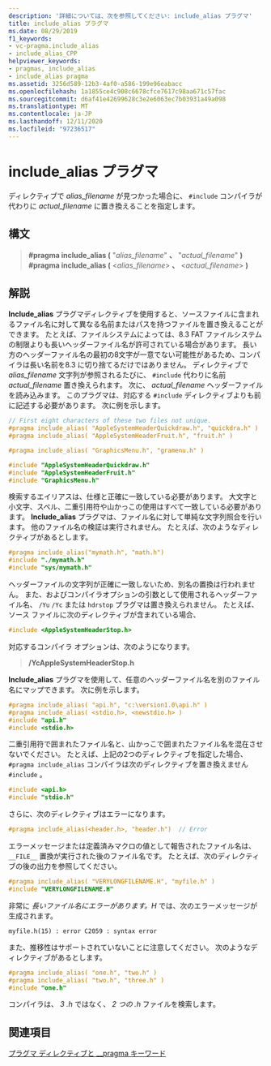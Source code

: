 ```yaml
---
description: '詳細については、次を参照してください: include_alias プラグマ'
title: include_alias プラグマ
ms.date: 08/29/2019
f1_keywords:
- vc-pragma.include_alias
- include_alias_CPP
helpviewer_keywords:
- pragmas, include_alias
- include_alias pragma
ms.assetid: 3256d589-12b3-4af0-a586-199e96eabacc
ms.openlocfilehash: 1a1855ce4c908c6678cfce7617c98aa671c57fac
ms.sourcegitcommit: d6af41e42699628c3e2e6063ec7b03931a49a098
ms.translationtype: MT
ms.contentlocale: ja-JP
ms.lasthandoff: 12/11/2020
ms.locfileid: "97236517"
---
```

# <a name="include_alias-pragma"></a>include_alias プラグマ

ディレクティブで *alias_filename* が見つかった場合に、 `#include` コンパイラが代わりに *actual_filename* に置き換えることを指定します。

## <a name="syntax"></a>構文

<!-- localization note - it's important to have the italic and bold characters immediately adjacent here. -->
> **#pragma include_alias (** "*alias_filename*" **、** "*actual_filename*" **)**\
> **#pragma include_alias (** \<*alias_filename*> **、** \<*actual_filename*> **)**

## <a name="remarks"></a>解説

**Include_alias** プラグマディレクティブを使用すると、ソースファイルに含まれるファイル名に対して異なる名前またはパスを持つファイルを置き換えることができます。 たとえば、ファイルシステムによっては、8.3 FAT ファイルシステムの制限よりも長いヘッダーファイル名が許可されている場合があります。 長い方のヘッダーファイル名の最初の8文字が一意でない可能性があるため、コンパイラは長い名前を8.3 に切り捨てるだけではありません。 ディレクティブで *alias_filename* 文字列が参照されるたびに、 `#include` 代わりに名前 *actual_filename* 置き換えられます。 次に、 *actual_filename* ヘッダーファイルを読み込みます。 このプラグマは、対応する `#include` ディレクティブよりも前に記述する必要があります。 次に例を示します。

```cpp
// First eight characters of these two files not unique.
#pragma include_alias( "AppleSystemHeaderQuickdraw.h", "quickdra.h" )
#pragma include_alias( "AppleSystemHeaderFruit.h", "fruit.h" )

#pragma include_alias( "GraphicsMenu.h", "gramenu.h" )

#include "AppleSystemHeaderQuickdraw.h"
#include "AppleSystemHeaderFruit.h"
#include "GraphicsMenu.h"
```

検索するエイリアスは、仕様と正確に一致している必要があります。 大文字と小文字、スペル、二重引用符や山かっこの使用はすべて一致している必要があります。 **Include_alias** プラグマは、ファイル名に対して単純な文字列照合を行います。 他のファイル名の検証は実行されません。 たとえば、次のようなディレクティブがあるとします。

```cpp
#pragma include_alias("mymath.h", "math.h")
#include "./mymath.h"
#include "sys/mymath.h"
```

ヘッダーファイルの文字列が正確に一致しないため、別名の置換は行われません。 また、およびコンパイラオプションの引数として使用されるヘッダーファイル名、 `/Yu` `/Yc` または `hdrstop` プラグマは置き換えられません。 たとえば、ソース ファイルに次のディレクティブが含まれている場合、

```cpp
#include <AppleSystemHeaderStop.h>
```

対応するコンパイラ オプションは、次のようになります。

> **/YcAppleSystemHeaderStop.h**

**Include_alias** プラグマを使用して、任意のヘッダーファイル名を別のファイル名にマップできます。 次に例を示します。

```cpp
#pragma include_alias( "api.h", "c:\version1.0\api.h" )
#pragma include_alias( <stdio.h>, <newstdio.h> )
#include "api.h"
#include <stdio.h>
```

二重引用符で囲まれたファイル名と、山かっこで囲まれたファイル名を混在させないでください。 たとえば、上記の2つのディレクティブを指定した場合、 `#pragma include_alias` コンパイラは次のディレクティブを置き換えません `#include` 。

```cpp
#include <api.h>
#include "stdio.h"
```

さらに、次のディレクティブはエラーになります。

```cpp
#pragma include_alias(<header.h>, "header.h")  // Error
```

エラーメッセージまたは定義済みマクロの値として報告されたファイル名は、 `__FILE__` 置換が実行された後のファイル名です。 たとえば、次のディレクティブの後の出力を参照してください。

```cpp
#pragma include_alias( "VERYLONGFILENAME.H", "myfile.h" )
#include "VERYLONGFILENAME.H"
```

非常に *長いファイル名にエラーがあります。H* では、次のエラーメッセージが生成されます。

```Output
myfile.h(15) : error C2059 : syntax error
```

また、推移性はサポートされていないことに注意してください。 次のようなディレクティブがあるとします。

```cpp
#pragma include_alias( "one.h", "two.h" )
#pragma include_alias( "two.h", "three.h" )
#include "one.h"
```

コンパイラは、 *3 .h* ではなく、 *2 つの .h* ファイルを検索します。

## <a name="see-also"></a>関連項目

[プラグマ ディレクティブと __pragma キーワード](../preprocessor/pragma-directives-and-the-pragma-keyword.md)
